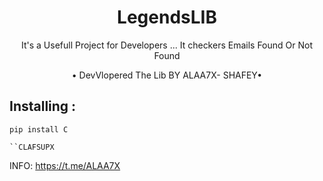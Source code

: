 <h1 align="center">LegendsLIB</h1>
<p align="center">It's a Usefull Project for Developers ... It checkers Emails Found Or Not Found</p>

<p align="center"> • DevVlopered The Lib BY ALAA7X- SHAFEY• </p>


## Installing :
```
pip install C

``CLAFSUPX
```
INFO:  https://t.me/ALAA7X
```